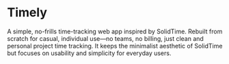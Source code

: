 # Timely
A simple, no-frills time-tracking web app inspired by SolidTime. Rebuilt from scratch for casual, individual use—no teams, no billing, just clean and personal project time tracking. It keeps the minimalist aesthetic of SolidTime but focuses on usability and simplicity for everyday users.


